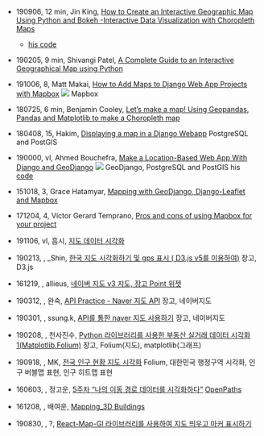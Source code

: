 - 190906, 12 min, Jin King, [How to Create an Interactive Geographic Map Using Python and Bokeh -Interactive Data Visualization with Choropleth Maps](https://jimking100.github.io/2019-09-04-Post-3/)
  - [his code](https://github.com/JimKing100/SF_Real_Estate_Live)
- 190205, 9 min, Shivangi Patel, [A Complete Guide to an Interactive Geographical Map using Python](https://towardsdatascience.com/a-complete-guide-to-an-interactive-geographical-map-using-python-f4c5197e23e0)
- 191006, 8, Matt Makai, [How to Add Maps to Django Web App Projects with Mapbox](https://www.fullstackpython.com/blog/maps-django-web-applications-projects-mapbox.html) ![](./checked.png)
  Mapbox
- 180725, 6 min, Benjamin Cooley, [Let’s make a map! Using Geopandas, Pandas and Matplotlib to make a Choropleth map](https://towardsdatascience.com/lets-make-a-map-using-geopandas-pandas-and-matplotlib-to-make-a-chloropleth-map-dddc31c1983d)
- 180408, 15, Hakim, [Displaying a map in a Django Webapp](https://medium.com/@h4k1m0u/displaying-a-map-in-a-django-webapp-1-3-creating-a-gis-database-with-postgresql-and-postgis-e596d3c2310)
  PostgreSQL and PostGIS
- 190000, vl, Ahmed Bouchefra, [Make a Location-Based Web App With Django and GeoDjango](https://realpython.com/location-based-app-with-geodjango-tutorial/) ![](./checked.png)
  GeoDjango, PostgreSQL and PostGIS
  his [code](https://github.com/realpython/materials/tree/master/nearbyshops)
- 151018, 3, Grace Hatamyar, [Mapping with GeoDjango, Django-Leaflet and Mapbox](http://hatamyar.com/mapping-with-geodjango-django-leaflet-and-mapbox.html)
- 171204, 4, Victor Gerard Temprano, [Pros and cons of using Mapbox for your project](https://www.codementor.io/@victorgerardtemprano/pros-and-cons-of-using-mapbox-for-your-project-dx04pfgxw)
- 191106, vl, 흠시, [지도 데이터 시각화](https://dailyheumsi.tistory.com/category/공부하며%20적어놓기%201/데이터%20시각화)

- 190213, , _Shin, [한국 지도 시각화하기 및 gps 표시 ( D3.js v5를 이용하여)](https://dev-shin.tistory.com/m/entry/한국-지도-시각화하기-및-gps-표시-D3js-v5를-이용하여)
 장고, D3.js
- 161219, , allieus, [네이버 지도 v3 지도, 장고 Point 위젯](https://gist.github.com/allieus/29ed3e8b4d425b3bb731b538ac02e0fe)
- 190312, , 완숙, [API Practice - Naver 지도 API](https://egg-money.tistory.com/120)
   장고, 네이버지도
- 190301, , ssung.k, [API를 통한 naver 지도 사용하기](https://ssungkang.tistory.com/m/entry/Django-14-API를-통한-naver-지도-사용하기)
 장고, 네이버지도
- 190208, , 천사진수, [Python 라이브러리를 사용한 부동산 실거래 데이터 시각화 1(Matplotlib,Folium)](https://angel-jinsu.tistory.com/m/6)
  장고, Folium(지도), matplotlib(그래프)
- 190918, , MK, [전국 인구 현황 지도 시각화](https://mkjjo.github.io/python/2019/08/18/korea_population.html)
  Folium, 대한민국 행정구역 시각화, 인구 버블맵 표현, 인구 히트맵 표현
- 160603, , 정고운, [5주차 “나의 이동 경로 데이터를 시각화하다”](https://www.fastcampus.co.kr/data_camp_datavisual_blog_student_5/)
  [OpenPaths](https://openpaths.cc/)
- 161208, , 배여운, [Mapping_3D Buildings](https://brunch.co.kr/@yeowoonbae/15)
- 190830, , ?, [React-Map-Gl 라이브러리를 사용하여 지도 띄우고 마커 표시하기](https://im-developer.tistory.com/161)
